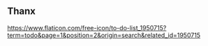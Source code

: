 
## Thanx
https://www.flaticon.com/free-icon/to-do-list_1950715?term=todo&page=1&position=2&origin=search&related_id=1950715


